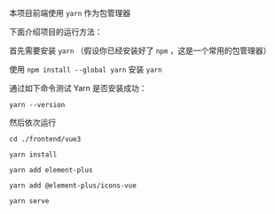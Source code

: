 本项目前端使用 `yarn` 作为包管理器

下面介绍项目的运行方法：

首先需要安装 `yarn` （假设你已经安装好了 `npm` ，这是一个常用的包管理器）

使用 `npm install --global yarn` 安装 `yarn` 

通过如下命令测试 Yarn 是否安装成功：

`yarn --version`

然后依次运行

`cd ./frontend/vue3`

`yarn install`

`yarn add element-plus`

`yarn add @element-plus/icons-vue`

`yarn serve`

